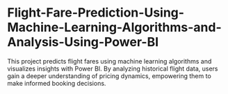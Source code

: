 # Flight-Fare-Prediction-Using-Machine-Learning-Algorithms-and-Analysis-Using-Power-BI
This project predicts flight fares using machine learning algorithms and visualizes insights with Power BI. By analyzing historical flight data, users gain a deeper understanding of pricing dynamics, empowering them to make informed booking decisions.
